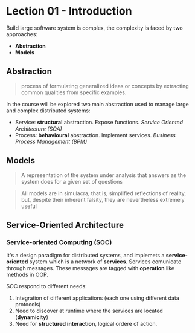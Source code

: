 # Lection 01 - Introduction
Build large software system is complex, the complexity is faced by two approaches:
 * __Abstraction__
 * __Models__

## Abstraction
>  process of formulating generalized ideas or concepts by extracting common qualities from specific examples.

In the course will be explored two main abstraction used to manage large and complex distributed systems: 
* Service: __structural__ abstraction. Expose functions. *Service Oriented Architecture (SOA)*
* Process: __behavioural__ abstraction. Implement services. *Business Process Management (BPM)*

## Models
> A representation of the system under analysis that answers as the system does for a given set of questions

> All models are in simulacra, that is, simplified reflections of reality, but, despite their inherent falsity, they are nevertheless extremely useful

## Service-Oriented Architecture

### Service-oriented Computing (SOC)
It's a design paradigm for distributed systems, and implemets a **service-oriented** system which is a network of **services**. Services comunicate through messages. These messages are tagged with **operation** like methods in OOP.

SOC respond to different needs:
1. Integration of different applications (each one using different data protocols)
2. Need to discover at runtime where the services are located (**dynamicity**)
3. Need for **structured interaction**, logical ordere of action. 

